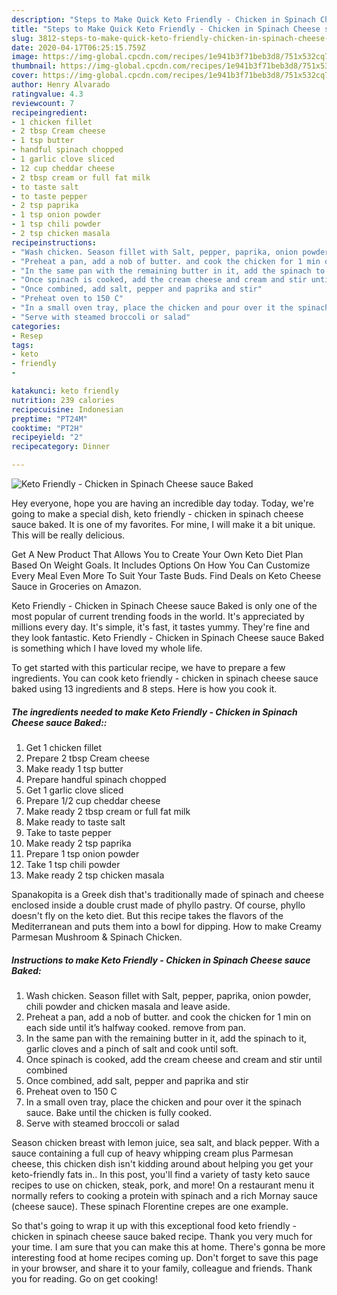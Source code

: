 ```yaml
---
description: "Steps to Make Quick Keto Friendly - Chicken in Spinach Cheese sauce Baked"
title: "Steps to Make Quick Keto Friendly - Chicken in Spinach Cheese sauce Baked"
slug: 3812-steps-to-make-quick-keto-friendly-chicken-in-spinach-cheese-sauce-baked
date: 2020-04-17T06:25:15.759Z
image: https://img-global.cpcdn.com/recipes/1e941b3f71beb3d8/751x532cq70/keto-friendly-chicken-in-spinach-cheese-sauce-baked-recipe-main-photo.jpg
thumbnail: https://img-global.cpcdn.com/recipes/1e941b3f71beb3d8/751x532cq70/keto-friendly-chicken-in-spinach-cheese-sauce-baked-recipe-main-photo.jpg
cover: https://img-global.cpcdn.com/recipes/1e941b3f71beb3d8/751x532cq70/keto-friendly-chicken-in-spinach-cheese-sauce-baked-recipe-main-photo.jpg
author: Henry Alvarado
ratingvalue: 4.3
reviewcount: 7
recipeingredient:
- 1 chicken fillet
- 2 tbsp Cream cheese
- 1 tsp butter
- handful spinach chopped
- 1 garlic clove sliced
- 12 cup cheddar cheese
- 2 tbsp cream or full fat milk
- to taste salt
- to taste pepper
- 2 tsp paprika
- 1 tsp onion powder
- 1 tsp chili powder
- 2 tsp chicken masala
recipeinstructions:
- "Wash chicken. Season fillet with Salt, pepper, paprika, onion powder, chili powder and chicken masala and leave aside."
- "Preheat a pan, add a nob of butter. and cook the chicken for 1 min on each side until it’s halfway cooked. remove from pan."
- "In the same pan with the remaining butter in it, add the spinach to it, garlic cloves and a pinch of salt and cook until soft."
- "Once spinach is cooked, add the cream cheese and cream and stir until combined"
- "Once combined, add salt, pepper and paprika and stir"
- "Preheat oven to 150 C"
- "In a small oven tray, place the chicken and pour over it the spinach sauce. Bake until the chicken is fully cooked."
- "Serve with steamed broccoli or salad"
categories:
- Resep
tags:
- keto
- friendly
- 

katakunci: keto friendly 
nutrition: 239 calories
recipecuisine: Indonesian
preptime: "PT24M"
cooktime: "PT2H"
recipeyield: "2"
recipecategory: Dinner

---
```



![Keto Friendly - Chicken in Spinach Cheese sauce Baked](https://img-global.cpcdn.com/recipes/1e941b3f71beb3d8/751x532cq70/keto-friendly-chicken-in-spinach-cheese-sauce-baked-recipe-main-photo.jpg)

Hey everyone, hope you are having an incredible day today. Today, we're going to make a special dish, keto friendly - chicken in spinach cheese sauce baked. It is one of my favorites. For mine, I will make it a bit unique. This will be really delicious.

Get A New Product That Allows You to Create Your Own Keto Diet Plan Based On Weight Goals. It Includes Options On How You Can Customize Every Meal Even More To Suit Your Taste Buds. Find Deals on Keto Cheese Sauce in Groceries on Amazon.

Keto Friendly - Chicken in Spinach Cheese sauce Baked is only one of the most popular of current trending foods in the world. It's appreciated by millions every day. It's simple, it's fast, it tastes yummy. They're fine and they look fantastic. Keto Friendly - Chicken in Spinach Cheese sauce Baked is something which I have loved my whole life.


To get started with this particular recipe, we have to prepare a few ingredients. You can cook keto friendly - chicken in spinach cheese sauce baked using 13 ingredients and 8 steps. Here is how you cook it.

##### The ingredients needed to make Keto Friendly - Chicken in Spinach Cheese sauce Baked::

1. Get 1 chicken fillet
1. Prepare 2 tbsp Cream cheese
1. Make ready 1 tsp butter
1. Prepare handful spinach chopped
1. Get 1 garlic clove sliced
1. Prepare 1/2 cup cheddar cheese
1. Make ready 2 tbsp cream or full fat milk
1. Make ready to taste salt
1. Take to taste pepper
1. Make ready 2 tsp paprika
1. Prepare 1 tsp onion powder
1. Take 1 tsp chili powder
1. Make ready 2 tsp chicken masala


Spanakopita is a Greek dish that&#39;s traditionally made of spinach and cheese enclosed inside a double crust made of phyllo pastry. Of course, phyllo doesn&#39;t fly on the keto diet. But this recipe takes the flavors of the Mediterranean and puts them into a bowl for dipping. How to make Creamy Parmesan Mushroom &amp; Spinach Chicken. 

##### Instructions to make Keto Friendly - Chicken in Spinach Cheese sauce Baked:

1. Wash chicken. Season fillet with Salt, pepper, paprika, onion powder, chili powder and chicken masala and leave aside.
1. Preheat a pan, add a nob of butter. and cook the chicken for 1 min on each side until it’s halfway cooked. remove from pan.
1. In the same pan with the remaining butter in it, add the spinach to it, garlic cloves and a pinch of salt and cook until soft.
1. Once spinach is cooked, add the cream cheese and cream and stir until combined
1. Once combined, add salt, pepper and paprika and stir
1. Preheat oven to 150 C
1. In a small oven tray, place the chicken and pour over it the spinach sauce. Bake until the chicken is fully cooked.
1. Serve with steamed broccoli or salad


Season chicken breast with lemon juice, sea salt, and black pepper. With a sauce containing a full cup of heavy whipping cream plus Parmesan cheese, this chicken dish isn&#39;t kidding around about helping you get your keto-friendly fats in.. In this post, you&#39;ll find a variety of tasty keto sauce recipes to use on chicken, steak, pork, and more! On a restaurant menu it normally refers to cooking a protein with spinach and a rich Mornay sauce (cheese sauce). These spinach Florentine crepes are one example. 

So that's going to wrap it up with this exceptional food keto friendly - chicken in spinach cheese sauce baked recipe. Thank you very much for your time. I am sure that you can make this at home. There's gonna be more interesting food at home recipes coming up. Don't forget to save this page in your browser, and share it to your family, colleague and friends. Thank you for reading. Go on get cooking!
